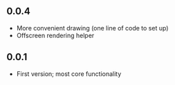 ## 0.0.4

- More convenient drawing (one line of code to set up)
- Offscreen rendering helper

## 0.0.1

- First version; most core functionality
